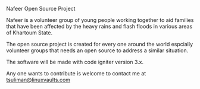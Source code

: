 Nafeer Open Source Project

Nafeer is a volunteer group of young people working together to aid families that have been affected by the heavy rains and flash floods in various areas of Khartoum State. 

The open source project is created for every one around the world  espcially volunteer groups that needs an open source to address a similar situation.

The software will be made with code igniter version 3.x.

Any one wants to contribute is welcome to contact me at tsuliman@linuxvaults.com
